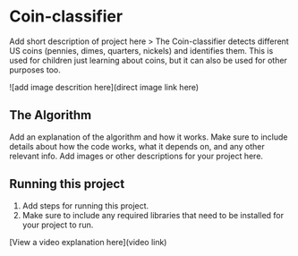# Coin-classifier
 Add short description of project here > The Coin-classifier detects different US coins (pennies, dimes, quarters, nickels) and identifies them. This is used for children just learning about coins, but it can also be used for other purposes too.

![add image descrition here](direct image link here)

## The Algorithm

Add an explanation of the algorithm and how it works. Make sure to include details about how the code works, what it depends on, and any other relevant info. Add images or other descriptions for your project here. 

## Running this project

1. Add steps for running this project.
2. Make sure to include any required libraries that need to be installed for your project to run.

[View a video explanation here](video link)
